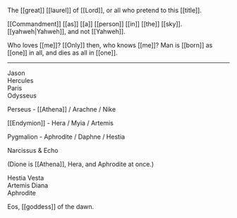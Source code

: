 The [[great]] [[laurel]] of [[Lord]], or all who pretend to this [[title]].

[[Commandment]] [[as]] [[a]] [[person]] [[in]] [[the]] [[sky]]. [[yahweh|Yahweh]], and not [[Yahweh]].

Who loves [[me]]? [[Only]] then, who knows [[me]]? Man is [[born]] as [[one]] in all, and dies as all in [[one]].
* * *
Jason  
Hercules  
Paris  
Odysseus  
  
Perseus - [[Athena]] / Arachne / Nike  
  
[[Endymion]] - Hera / Myia / Artemis  
  
Pygmalion - Aphrodite / Daphne / Hestia  
  
Narcissus & Echo  
  
(Dione is [[Athena]], Hera, and Aphrodite at once.)

Hestia Vesta  
Artemis Diana  
Aphrodite  
  
Eos, [[goddess]] of the dawn.